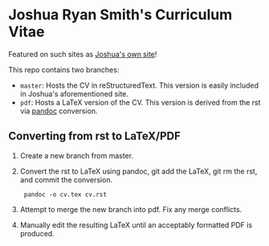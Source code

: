 Joshua Ryan Smith's Curriculum Vitae
====================================
Featured on such sites as [Joshua's own site](https://jrsmith3.github.io)!

This repo contains two branches: 

* `master`: Hosts the CV in reStructuredText. This version is easily included in Joshua's aforementioned site.
* `pdf`: Hosts a LaTeX version of the CV. This version is derived from the rst via [pandoc](http://pandoc.org) conversion.


Converting from rst to LaTeX/PDF
--------------------------------
1. Create a new branch from master.
2. Convert the rst to LaTeX using pandoc, git add the LaTeX, git rm the rst, and commit the conversion.

        pandoc -o cv.tex cv.rst

3. Attempt to merge the new branch into pdf. Fix any merge conflicts.
4. Manually edit the resulting LaTeX until an acceptably formatted PDF is produced.

